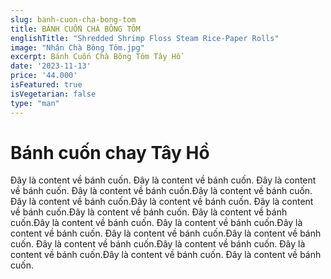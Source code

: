 ```yaml
---
slug: banh-cuon-cha-bong-tom
title: BÁNH CUỐN CHÀ BÔNG TÔM
englishTitle: "Shredded Shrimp Floss Steam Rice-Paper Rolls"
image: "Nhân Chà Bông Tôm.jpg"
excerpt: Bánh Cuốn Chà Bông Tôm Tây Hồ 
date: '2023-11-13'
price: '44.000'
isFeatured: true
isVegetarian: false
type: "man"
---
```

# Bánh cuốn chay Tây Hồ

Đây là content về bánh cuốn. Đây là content về bánh cuốn. Đây là content về bánh cuốn. Đây là content về bánh cuốn.Đây là content về bánh cuốn. Đây là content về bánh cuốn.Đây là content về bánh cuốn. Đây là content về bánh cuốn.Đây là content về bánh cuốn. Đây là content về bánh cuốn.Đây là content về bánh cuốn. Đây là content về bánh cuốn.Đây là content về bánh cuốn. Đây là content về bánh cuốn.Đây là content về bánh cuốn. Đây là content về bánh cuốn.Đây là content về bánh cuốn. Đây là content về bánh cuốn.Đây là content về bánh cuốn. Đây là content về bánh cuốn.